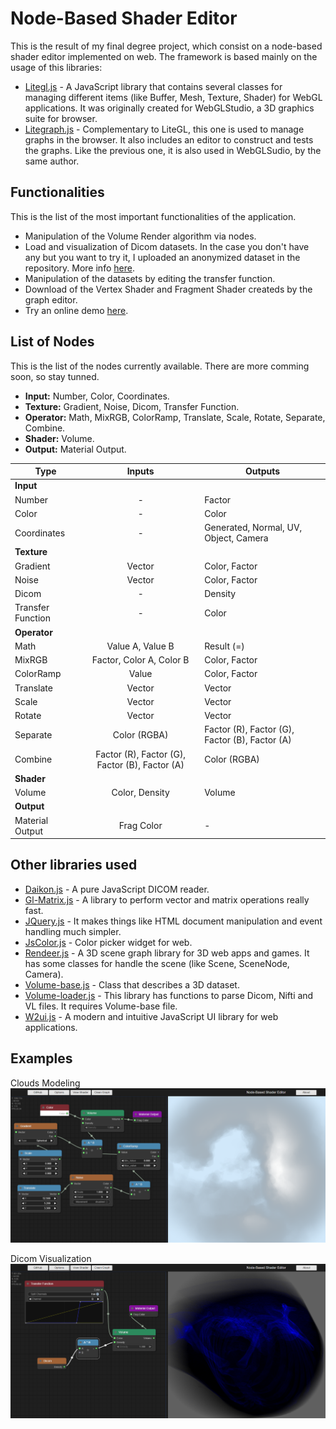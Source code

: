 # Node-Based Shader Editor
 
This is the result of my final degree project, which consist on a node-based shader editor implemented on web. The framework is based mainly on the usage of this libraries:

 * [Litegl.js](https://github.com/jagenjo/litegl.js) - A JavaScript library that contains several classes for managing different items (like Buffer, Mesh, Texture, Shader) for WebGL applications. It was originally created for WebGLStudio, a 3D graphics suite for browser.
 * [Litegraph.js](https://github.com/jagenjo/litegraph.js) - Complementary to LiteGL, this one is used to manage graphs in the browser. It also includes an editor to construct and tests the graphs. Like the previous one, it is also used in WebGLSudio, by the same author.

## Functionalities

This is the list of the most important functionalities of the application.

 * Manipulation of the Volume Render algorithm via nodes.
 * Load and visualization of Dicom datasets. In the case you don't have any but you want to try it, I uploaded an anonymized dataset in the repository. More info [here](https://www.dicomlibrary.com/).
 * Manipulation of the datasets by editing the transfer function.
 * Download of the Vertex Shader and Fragment Shader createds by the graph editor.
 * Try an online demo [here](https://victorubieto.github.io/graph_system/).

## List of Nodes

This is the list of the nodes currently available. There are more comming soon, so stay tunned.

 * **Input:** Number, Color, Coordinates.
 * **Texture:** Gradient, Noise, Dicom, Transfer Function.
 * **Operator:** Math, MixRGB, ColorRamp, Translate, Scale, Rotate, Separate, Combine.
 * **Shader:** Volume.
 * **Output:** Material Output.
 
 | Type |  Inputs | Outputs |
 | ------- |  :------: | ------- |
 | **Input** | | |
 | Number | - | Factor |
 | Color | - | Color |
 | Coordinates | - | Generated, Normal, UV, Object, Camera |
 | **Texture** | | |
 | Gradient | Vector | Color, Factor |
 | Noise | Vector | Color, Factor |
 | Dicom | - | Density |
 | Transfer Function | - | Color |
 | **Operator** | | |
 | Math | Value A, Value B | Result (=) |
 | MixRGB | Factor, Color A, Color B | Color, Factor |
 | ColorRamp | Value | Color, Factor |
 | Translate | Vector | Vector |
 | Scale | Vector | Vector |
 | Rotate | Vector | Vector |
 | Separate | Color (RGBA) | Factor (R), Factor (G), Factor (B), Factor (A) |
 | Combine | Factor (R), Factor (G), Factor (B), Factor (A) | Color (RGBA) |
 | **Shader** | | |
 | Volume | Color, Density | Volume |
 | **Output** | | |
 | Material Output | Frag Color | - |

## Other libraries used

 * [Daikon.js](https://github.com/rii-mango/Daikon) - A pure JavaScript DICOM reader. 
 * [Gl-Matrix.js](https://github.com/toji/gl-matrix) - A library to perform vector and matrix operations really fast.
 * [JQuery.js](https://github.com/jquery/jquery) - It makes things like HTML document manipulation and event handling much simpler.
 * [JsColor.js](https://github.com/EastDesire/jscolor) - Color picker widget for web.
 * [Rendeer.js](https://github.com/jagenjo/rendeer.js) - A 3D scene graph library for 3D web apps and games. It has some classes for handle the scene (like Scene, SceneNode, Camera).
 * [Volume-base.js](https://github.com/upf-gti/Volumetrics/blob/master/src/volume-base.js) - Class that describes a 3D dataset.
 * [Volume-loader.js](https://github.com/upf-gti/Volumetrics/blob/master/src/volume-loader.js) - This library has functions to parse Dicom, Nifti and VL files. It requires Volume-base file.
 * [W2ui.js](https://github.com/vitmalina/w2ui) - A modern and intuitive JavaScript UI library for web applications.

## Examples

Clouds Modeling
![alt text](https://github.com/victorubieto/graph_system/blob/master/img/readme_examples/example_clouds.PNG?raw=true)

Dicom Visualization
![alt text](https://github.com/victorubieto/graph_system/blob/master/img/readme_examples/example_torax.PNG?raw=true)
